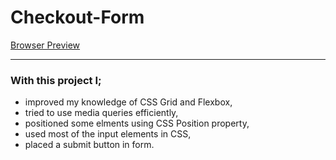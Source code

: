 # Checkout-Form

[Browser Preview](https://emreozturanli.github.io/Checkout-Form/)

<hr>

### With this project I;

* improved my knowledge of CSS Grid and Flexbox,
* tried to use media queries efficiently,
* positioned some elments using CSS Position property,
* used most of the input elements in CSS,
* placed a submit button in form.
